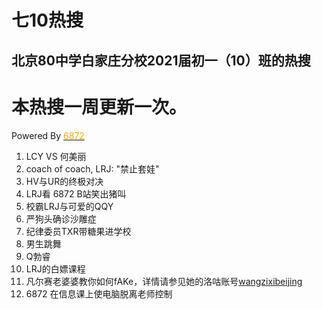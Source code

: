 # 七10热搜

## 北京80中学白家庄分校2021届初一（10）班的热搜

# 本热搜一周更新一次。

Powered By [<font color=orange>6872</font>](https://www.luogu.com.cn/user/341353)

1. LCY VS 何美丽
2. coach of coach, LRJ: "禁止套娃"
3. HV与UR的终极对决
4. LRJ看 6872 B站笑出猪叫
5. 校霸LRJ与可爱的QQY
6. 严狗头确诊沙雕症
7. 纪律委员TXR带糖果进学校
8. 男生跳舞
9. Q勃睿
10. LRJ的白嫖课程
11. 凡尔赛老婆婆教你如何fAKe，详情请参见她的洛咕账号[wangzixibeijing](https://www.luogu.com.cn/user/420173)
12. 6872 在信息课上使电脑脱离老师控制
